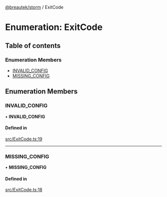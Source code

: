 [@breautek/storm](../README.md) / ExitCode

# Enumeration: ExitCode

## Table of contents

### Enumeration Members

- [INVALID\_CONFIG](ExitCode.md#invalid_config)
- [MISSING\_CONFIG](ExitCode.md#missing_config)

## Enumeration Members

### INVALID\_CONFIG

• **INVALID\_CONFIG**

#### Defined in

[src/ExitCode.ts:19](https://github.com/breautek/storm/blob/f198938/src/ExitCode.ts#L19)

___

### MISSING\_CONFIG

• **MISSING\_CONFIG**

#### Defined in

[src/ExitCode.ts:18](https://github.com/breautek/storm/blob/f198938/src/ExitCode.ts#L18)
